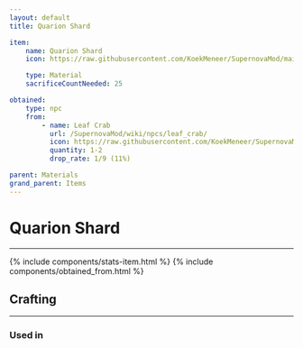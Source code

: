 ```yaml
---
layout: default
title: Quarion Shard

item:
    name: Quarion Shard
    icon: https://raw.githubusercontent.com/KoekMeneer/SupernovaMod/main/Content/Items/Materials/QuarionShard.png

    type: Material
    sacrificeCountNeeded: 25

obtained: 
    type: npc
    from: 
        - name: Leaf Crab
          url: /SupernovaMod/wiki/npcs/leaf_crab/
          icon: https://raw.githubusercontent.com/KoekMeneer/SupernovaMod/main/Content/Npcs/LeafCrab.png
          quantity: 1-2
          drop_rate: 1/9 (11%)

parent: Materials
grand_parent: Items
---
```


# Quarion Shard
---
{% include components/stats-item.html %}
{% include components/obtained_from.html %}

## Crafting
---
### Used in
